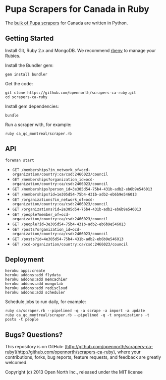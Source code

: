 # Pupa Scrapers for Canada in Ruby

The [bulk of Pupa scrapers](http://github.com/opencivicdata/scrapers-ca) for Canada are written in Python.

## Getting Started

Install Git, Ruby 2.x and MongoDB. We recommend [rbenv](https://github.com/sstephenson/rbenv) to manage your Rubies.

Install the Bundler gem:

    gem install bundler

Get the code:

    git clone https://github.com/opennorth/scrapers-ca-ruby.git
    cd scrapers-ca-ruby

Install gem dependencies:

    bundle

Run a scraper with, for example:

    ruby ca_qc_montreal/scraper.rb

## API

    foreman start

* `GET /memberships?in_network_of=ocd-organization/country:ca/csd:2466023/council`
* `GET /memberships?organization_id=ocd-organization/country:ca/csd:2466023/council`
* `GET /memberships?person_id=3e305d54-75b4-431b-adb2-eb6b9e546013`
* `GET /memberships?id=1e305d54-75b4-431b-adb2-eb6b9e546013`
* `GET /organizations?in_network_of=ocd-organization/country:ca/csd:2466023/council`
* `GET /organizations?id=2e305d54-75b4-431b-adb2-eb6b9e546013`
* `GET /people?member_of=ocd-organization/country:ca/csd:2466023/council`
* `GET /people?id=3e305d54-75b4-431b-adb2-eb6b9e546013`
* `GET /posts?organization_id=ocd-organization/country:ca/csd:2466023/council`
* `GET /posts?id=4e305d54-75b4-431b-adb2-eb6b9e546013`
* `GET /ocd-organization/country:ca/csd:2466023/council`

## Deployment

    heroku apps:create
    heroku addons:add flydata
    heroku addons:add memcachier
    heroku addons:add mongolab
    heroku addons:add rediscloud
    heroku addons:add scheduler

Schedule jobs to run daily, for example:

    ruby ca/scraper.rb --pipelined -q -a scrape -a import -a update
    ruby ca_qc_montreal/scraper.rb --pipelined -q -t organizations -t posts -t people

## Bugs? Questions?

This repository is on GitHub: [http://github.com/opennorth/scrapers-ca-ruby](http://github.com/opennorth/scrapers-ca-ruby), where your contributions, forks, bug reports, feature requests, and feedback are greatly welcomed.

Copyright (c) 2013 Open North Inc., released under the MIT license
